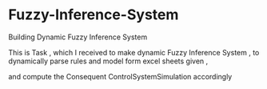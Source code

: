 # Fuzzy-Inference-System
Building Dynamic Fuzzy Inference System

This is Task , which I received to make dynamic Fuzzy Inference System , to dynamically parse rules and model form excel sheets given ,

and compute the Consequent ControlSystemSimulation accordingly 
